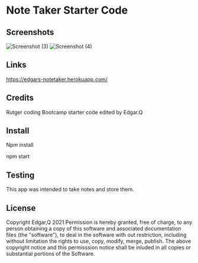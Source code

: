 # Note Taker Starter Code

## Screenshots 

![Screenshot (3)](https://user-images.githubusercontent.com/89168938/141027501-6592a1a7-2b44-4f0e-a68e-2f74add09541.png)
![Screenshot (4)](https://user-images.githubusercontent.com/89168938/141027513-bdd75b1d-8be9-4466-97f1-13b8aa41d47e.png)

## Links 
https://edgars-notetaker.herokuapp.com/

## Credits 
Rutger coding Bootcamp starter code edited by Edgar.Q 

## Install 
Npm install 

npm start 

## Testing 
This app was intended to take notes and store them. 

## License 
Copyright Edgar,Q 2021 Permission is hereby granted, free of charge, to any person obtaining a copy of this software and associated documentation files (the "software"), to deal in the software with out restriction, including without limitation the rights to use, copy, modify, merge, publish. The above copyright notice and this permisssion notice shall be inluded in all copies or substantial portions of the Software.